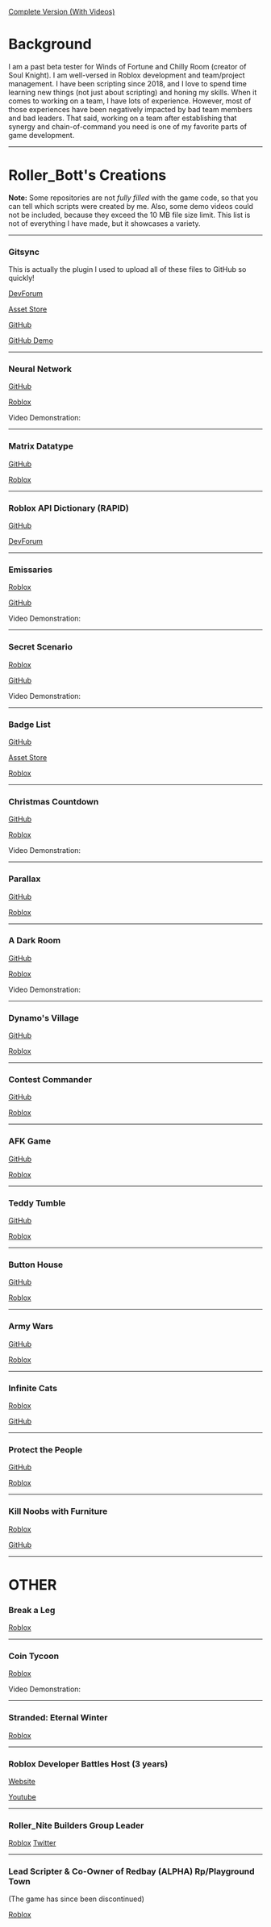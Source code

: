 [Complete Version (With Videos)](https://github.com/Dynamo-rblx/portfolio/blob/main/README.md)

# Background
I am a past beta tester for Winds of Fortune and Chilly Room (creator of Soul Knight). I am well-versed in Roblox development and team/project management. I have been scripting since 2018, and I love to spend time learning new things (not just about scripting) and honing my skills. When it comes to working on a team, I have lots of experience. However, most of those experiences have been negatively impacted by bad team members and bad leaders. That said, working on a team after establishing that synergy and chain-of-command you need is one of my favorite parts of game development.

-----

# Roller_Bott's Creations

**Note:** Some repositories are not *fully filled* with the game code, so that you can tell which scripts were created by me. Also, some demo videos could not be included, because they exceed the 10 MB file size limit. This list is not of everything I have made, but it showcases a variety.

-----

### Gitsync
This is actually the plugin I used to upload all of these files to GitHub so quickly!

[DevForum](https://devforum.roblox.com/t/git-sync-plugin-the-missing-link-between-github-and-roblox-studio/3539801)

[Asset Store](https://create.roblox.com/store/asset/138677233030370/GitSync)

[GitHub](https://github.com/Dynamo-rblx/Git-Sync-Plugin)

[GitHub Demo](https://github.com/Dynamo-rblx/GitSync-Demo)

-----

### Neural Network
[GitHub](https://github.com/Dynamo-rblx/neural-network-stuff/tree/main)

[Roblox](https://www.roblox.com/games/91356831616167/Neural-Network-Studies)

Video Demonstration:

[](https://github.com/user-attachments/assets/82f19dcf-1c86-44d7-a37a-24310285fd22)


-----

### Matrix Datatype
[GitHub](https://github.com/Dynamo-rblx/roblox-matrix-datatype/tree/main)

[Roblox](https://www.roblox.com/games/125016154039610/Matrix-Module-Workspace)

-----

### Roblox API Dictionary (RAPID)
[GitHub](https://github.com/Dynamo-rblx/roblox-api-dictionary)

[DevForum](https://devforum.roblox.com/t/roblox-api-dictionary-rapid/3629645)

-----

### Emissaries
[Roblox](https://www.roblox.com/games/16717176563/Emissaries)

[GitHub](https://github.com/Dynamo-rblx/emissaries)

Video Demonstration:

[](https://github.com/user-attachments/assets/437e05fd-aa8e-401c-824f-b37e6d1dec5b)


-----

### Secret Scenario
[Roblox](https://www.roblox.com/games/104554055445707/Secret-Scenario)

[GitHub](https://github.com/Dynamo-rblx/secret-scenario)

Video Demonstration:

[](https://github.com/user-attachments/assets/f36901c3-a010-4717-9a18-251a1795b63a)


-----

### Badge List
[GitHub](https://github.com/Dynamo-rblx/badge-list)

[Asset Store](https://create.roblox.com/store/asset/90902531977660/Badge-List)

[Roblox](https://www.roblox.com/games/136696503497511/badge-testing)

-----

### Christmas Countdown
[GitHub](https://github.com/Dynamo-rblx/christmas-countdown)

[Roblox](https://www.roblox.com/games/92834977876871/BOSS-Christmas-Countdown)

Video Demonstration:

[](https://github.com/user-attachments/assets/3b7e8509-ad91-4485-aca8-5dd15e867666)


-----

### Parallax
[GitHub](https://github.com/Dynamo-rblx/parallax)

[Roblox](https://www.roblox.com/games/116229793650425/Parallax)

-----

### A Dark Room
[GitHub](https://github.com/Dynamo-rblx/a-dark-room)

[Roblox](https://www.roblox.com/games/12176421395/A-Dark-Room)

Video Demonstration:

[](https://github.com/user-attachments/assets/61a63301-c37c-4b8a-be22-5f9b020b1cd5)


-----

### Dynamo's Village
[GitHub](https://github.com/Dynamo-rblx/dynamos-village)

[Roblox](https://www.roblox.com/games/3732406143/Dynamos-Village)

-----

### Contest Commander
[GitHub](https://github.com/Dynamo-rblx/contest-commander)

[Roblox](https://www.roblox.com/games/18522187136/Contest-Commander)

-----

### AFK Game
[GitHub](https://github.com/Dynamo-rblx/afk-game)

[Roblox](https://www.roblox.com/games/6677168858/Afk-Game)

-----

### Teddy Tumble
[GitHub](https://github.com/Dynamo-rblx/teddy-tumble)

[Roblox](https://www.roblox.com/games/9283292243/Teddy-Tumble)

-----

### Button House
[GitHub](https://github.com/Dynamo-rblx/button-house)

[Roblox](https://www.roblox.com/games/8658350648/Button-House)

-----

### Army Wars
[GitHub](https://github.com/Dynamo-rblx/army-wars)

[Roblox](https://www.roblox.com/games/111856273153638/Army-Wars-ALPHA)

-----

### Infinite Cats
[Roblox](https://www.roblox.com/games/139859856913496/Infinite-Cats)

[GitHub](https://github.com/Dynamo-rblx/infinite-cats)

-----

### Protect the People
[GitHub](https://github.com/Dynamo-rblx/protect-the-people)

[Roblox](https://www.roblox.com/games/18701582992/Protect-the-People)

-----

### Kill Noobs with Furniture
[Roblox](https://www.roblox.com/games/108178162231034/Kill-Noobs-with-Furniture)

[GitHub](https://github.com/Dynamo-rblx/kill-noobs-with-furniture)

-----

# OTHER

### Break a Leg
[Roblox](https://www.roblox.com/games/86975851072155/Break-a-Leg-BETA)

-----

### Coin Tycoon
[Roblox](https://www.roblox.com/games/86011462605220/Coin-Tycoon)

Video Demonstration:

[](https://github.com/user-attachments/assets/4ffaf384-b261-44a2-8d30-44def1dd8cb6)


-----

### Stranded: Eternal Winter
[Roblox](https://www.roblox.com/games/13571441175/Stranded-Eternal-Winter)

-----

### Roblox Developer Battles Host (3 years)
[Website](https://sites.google.com/view/robloxdeveloperbattles/home)

[Youtube](https://www.youtube.com/watch?v=BIS1qfUPmmI)

-----

### Roller_Nite Builders Group Leader
[Roblox](https://www.roblox.com/communities/6500411/Roller-Nite-Builders#!/about)
[Twitter](https://x.com/Roller_Nite)

-----

### Lead Scripter & Co-Owner of Redbay (ALPHA) Rp/Playground Town
(The game has since been discontinued)

[Roblox](https://www.roblox.com/games/6524159916/RedBay-ALPHA-Rp-Playground-Town)





